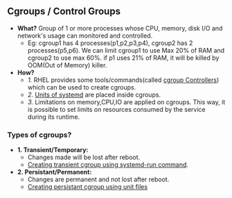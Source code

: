 ## Cgroups / Control Groups
- **What?** Group of 1 or more processes whose CPU, memory, disk I/O and network's usage can monitored and controlled. 
  - Eg: cgroup1 has 4 processes(p1,p2,p3,p4), cgroup2 has 2 processes(p5,p6). We can limit cgroup1 to use Max 20% of RAM and cgroup2 to use max 60%. if p1 uses 21% of RAM, it will be killed by OOM(Out of Memory) killer.
- **How?**
  - *1.* RHEL provides some tools/commands(called [cgroup Controllers](CGroup_Controllers)) which can be used to create cgroups.
  - *2.* [Units of systemd](/Operating_Systems/Linux/Daemons_Processes_Services/Systemd_PID1) are placed inside cgroups.
  - *3.* Limitations on memory,CPU,IO are applied on cgroups. This way, it is possible to set limits on resources consumed by the service during its runtime.

### Types of cgroups?
  - **1. Transient/Temporary:** 
    - Changes made will be lost after reboot.
    - [Creating transient cgroup using systemd-run command](/Operating_Systems/Linux/Administration/Commands/systemd-run). 
  - **2. Persistant/Permanent:**
    - Changes are permanent and not lost after reboot.
    - [Creating persistant cgroup using unit files](Persistant_cgroups)
